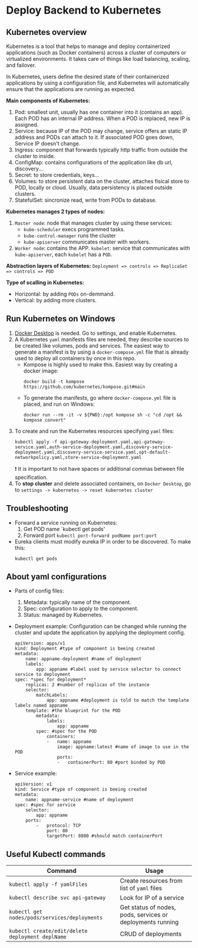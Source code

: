 # Deploy Backend to Kubernetes

## Kubernetes overview
Kubernetes is a tool that helps to manage and deploy containerized applications (such as Docker containers) across a cluster of computers or virtualized environments. It takes care of things like load balancing, scaling, and failover.

In Kubernetes, users define the desired state of their containerized applications by using a configuration file, and Kubernetes will automatically ensure that the applications are running as expected.

**Main components of Kubernetes:**
1. Pod: smallest unit, usually has one container into it (contains an app). Each POD has an internal IP address. When a POD is replaced, new IP is assigned.
2. Service: because IP of the POD may change, service offers an static IP address and PODs can attach to it. If associated POD goes down, Service IP doesn't change.
3. Ingress: component that forwards typically http traffic from outside the cluster to inside.
4. ConfigMap: contains configurations of the application like db url, discovery...
5. Secret: to store credentials, keys...
6. Volumes: to store persistent data on the cluster, attaches fisical store to POD, locally or cloud. Usually, data persistency is placed outside clusters.
7. StatefulSet: sincronize read, write from PODs to database.


**Kubernetes manages 2 types of nodes:**
1. `Master node`: node that manages cluster by using these services:
    - `kube-scheduler` execs programmed tasks.
    - `kube-control-manager` runs the cluster
    - `kube-apiserver` communicates master with workers.
2. `Worker node`: contains the APP.
    `kubelet`: service that communicates with `kube-apiserver`, each `kubelet` has a `POD`.

**Abstraction layers of Kubernetes:** `Deployment => controls => ReplicaSet => controls => POD`

**Type of scalling in Kubernetes:**
- Horizontal: by adding `PODs` on-demmand.
- Vertical: by adding more clusters.

## Run Kubernetes on Windows
1. [Docker Desktop](https://www.docker.com/products/docker-desktop/) is needed. Go to settings, and enable Kubernetes.
2. A Kubernetes `yaml` manifests files are needed, they describe sources to be created like volumes, pods and services. The easiest way to generate a manifest is by using a `docker-compose.yml` file that is already used to deploy all containers by once in this repo.
    - Kompose is highly used to make this. Easiest way by creating a docker image:
        ```
        docker build -t kompose https://github.com/kubernetes/kompose.git#main
        ```
    - To generate the manifests, go where `docker-compose.yml` file is placed, and run on Windows:
        ```
        docker run --rm -it -v ${PWD}:/opt kompose sh -c "cd /opt && kompose convert"
        ```
3. To create and run the Kubernetes resources specifying `yaml` files:
    ```
    kubectl apply -f api-gateway-deployment.yaml,api-gateway-service.yaml,auth-service-deployment.yaml,discovery-service-deployment.yaml,discovery-service-service.yaml,opt-default-networkpolicy.yaml,store-service-deployment.yaml
    ```
    :heavy_exclamation_mark: It is important to not have spaces or additional commas between file specification.
4. To **stop cluster** and delete associated containers, on `Docker Desktop`, go to `settings -> kubernetes -> reset kubernetes cluster`

## Troubleshooting
- Forward a service running on Kubernetes:
    1. Get POD name `kubectl get pods' 
    2. Forward port `kubectl port-forward podName port:port`
- Eureka clients must modify eureka IP in order to be discovered. To make this:
    ```
    kubectl get pods
    ```

## About yaml configurations
- Parts of config files:
    1. Metadata: typically name of the component.
    2. Spec: configuration to apply to the component.
    3. Status: managed by Kubernetes.

- Deployment example: Configuration can be changed while running the cluster and update the application by applying the deployment config.
    ```
    apiVersion: apps/v1
    kind: Deployment #type of component is beeing created
    metadata:
        name: appname-deployment #name of deployment
        labels:
            app: appname #label used by service selector to connect service to deployment
    spec: *spec for deployment*
        replicas: 2 #number of replicas of the instance
        selector:
            matchLabels:
                app: appname #deployment is told to match the template labels named appname
        template: #the blueprint for the POD
            metadata:
                labels:
                    app: appname
            spec: #spec for the POD
                containers:
                -   name: appname
                    image: appname:latest #name of image to use in the POD
                    ports:
                    -   containerPort: 80 #port binded by POD
    ```
- Service example:
    ```
    apiVersion: v1
    kind: Service #type of component is beeing created 
    metadata:
        name: appname-service #name of deployment
    spec: #spec for service
        selector:
            app: appname
        ports:
            -   protocol: TCP
                port: 80
                targetPort: 8080 #should match containerPort
    ```


## Useful Kubectl commands
| Command | Usage | 
| --- | --- |
| `kubectl apply -f yamlFiles` | Create resources from list of `yaml` files |
| `kubectl describe svc api-gateway` | Look for IP of a service |
| `kubectl get nodes/pods/services/deployments` | Get status of nodes, pods, services or deployments running |
| `kubectl create/edit/delete deployment deplName` | CRUD of deployments |